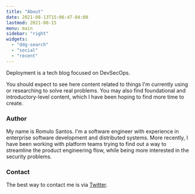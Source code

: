 ```yaml
---
title: "About"
date: 2021-08-13T15:06:47-04:00
lastmod: 2021-08-15
menu: main
sidebar: "right"
widgets:
  - "ddg-search"
  - "social"
  - "recent"
---
```

Deployment is a tech blog focused on DevSecOps.

You should expect to see here content related to things I'm currently using or researching to solve real problems. You may also find foundational and introductory-level content, which I have been hoping to find more time to create.

### Author

My name is Romulo Santos. I'm a software engineer with experience in enterprise software development and distributed systems. More recently, I have been working with platform teams trying to find out a way to streamline the product engineering flow, while being more interested in the security problems.

### Contact

The best way to contact me is via [Twitter](https://twitter.com/soeiro_santos).
